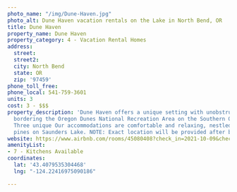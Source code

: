 ```yaml
---
photo_name: "/img/Dune-Haven.jpg"
photo_alt: Dune Haven vacation rentals on the Lake in North Bend, OR
title: Dune Haven
property_name: Dune Haven
property_category: 4 - Vacation Rental Homes
address:
  street: 
  street2: 
  city: North Bend
  state: OR
  zip: '97459'
phone_toll_free: 
phone_local: 541-759-3601
units: 3
cost: 3 - $$$
property_description: 'Dune Haven offers a unique setting with unobstructed lake view,
  bordering the Oregon Dunes National Recreation Area on the Southern Oregon Coast.
  Three unique Our accommodations are comfortable and relaxing, nestled among the
  pines on Saunders Lake. NOTE: Exact location will be provided after booking. '
website: https://www.airbnb.com/rooms/45080408?check_in=2021-10-09&check_out=2021-10-11&translate_ugc=false&federated_search_id=89bc2949-c979-4ba6-ac8d-8ee1cca1c869&source_impression_id=p3_1626197191_aaLADs1xm3h2yqrI&guests=1&adults=1
amenityList:
- 7 - Kitchens Available
coordinates:
  lat: '43.4079535304468'
  lng: "-124.22416975090186"

---
```

